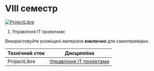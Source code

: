 # VIII семестр

[![ProjectLibre](https://img.shields.io/badge/ProjectLibre-black?style=for-the-badge&logo=openproject&logoColor=red)](#)

1. Управління ІТ проектами

Використовуйте розміщені матеріали **виключно** для самоперевірки.


Технічний стек | Дисципліна
-------------- | ----------
ProjectLibre | [Управління ІТ проектами](./Project-Management/)
